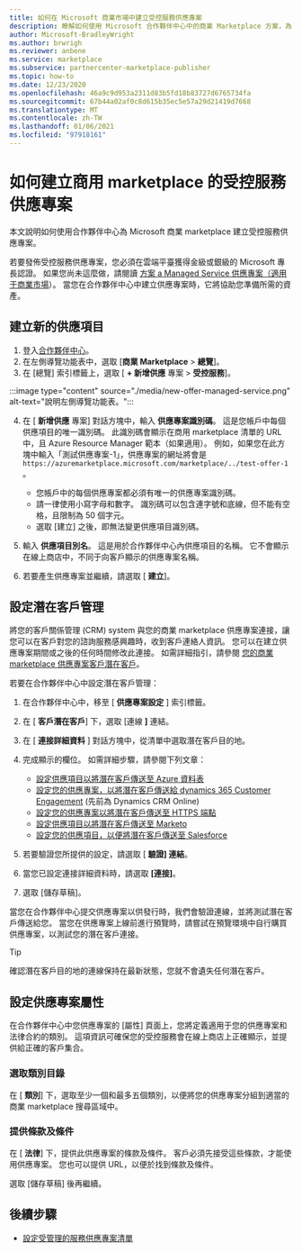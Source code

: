 ```yaml
---
title: 如何在 Microsoft 商業市場中建立受控服務供應專案
description: 瞭解如何使用 Microsoft 合作夥伴中心中的商業 Marketplace 方案，為 Azure Marketplace 建立新的受控服務供應專案。
author: Microsoft-BradleyWright
ms.author: brwrigh
ms.reviewer: anbene
ms.service: marketplace
ms.subservice: partnercenter-marketplace-publisher
ms.topic: how-to
ms.date: 12/23/2020
ms.openlocfilehash: 46a9c9d953a2311d83b5fd18b83727d6765734fa
ms.sourcegitcommit: 67b44a02af0c8d615b35ec5e57a29d21419d7668
ms.translationtype: MT
ms.contentlocale: zh-TW
ms.lasthandoff: 01/06/2021
ms.locfileid: "97918161"
---
```

# <a name="how-to-create-a-managed-service-offer-for-the-commercial-marketplace"></a>如何建立商用 marketplace 的受控服務供應專案

本文說明如何使用合作夥伴中心為 Microsoft 商業 marketplace 建立受控服務供應專案。

若要發佈受控服務供應專案，您必須在雲端平臺獲得金級或銀級的 Microsoft 專長認證。 如果您尚未這麼做，請閱讀 [方案 a Managed Service 供應專案（適用于商業市場](./plan-managed-service-offer.md)）。 當您在合作夥伴中心中建立供應專案時，它將協助您準備所需的資產。

## <a name="create-a-new-offer"></a>建立新的供應項目

1. 登入[合作夥伴中心](https://partner.microsoft.com/dashboard/home)。
2. 在左側導覽功能表中，選取 [**商業 Marketplace**  >  **總覽**]。
3. 在 [總覽] 索引標籤上，選取 [ **+ 新增供應** 專案  >  **受控服務**]。

:::image type="content" source="./media/new-offer-managed-service.png" alt-text="說明左側導覽功能表。":::

4. 在 [ **新增供應** 專案] 對話方塊中，輸入 **供應專案識別碼**。 這是您帳戶中每個供應項目的唯一識別碼。 此識別碼會顯示在商用 marketplace 清單的 URL 中，且 Azure Resource Manager 範本（如果適用）。 例如，如果您在此方塊中輸入「測試供應專案-1」，供應專案的網址將會是 `https://azuremarketplace.microsoft.com/marketplace/../test-offer-1` 。

    * 您帳戶中的每個供應專案都必須有唯一的供應專案識別碼。
    * 請一律使用小寫字母和數字。 識別碼可以包含連字號和底線，但不能有空格，且限制為 50 個字元。
    * 選取 [建立] 之後，即無法變更供應項目識別碼。

5. 輸入 **供應項目別名**。 這是用於合作夥伴中心內供應項目的名稱。 它不會顯示在線上商店中，不同于向客戶顯示的供應專案名稱。
6. 若要產生供應專案並繼續，請選取 [ **建立**]。

## <a name="configure-lead-management"></a>設定潛在客戶管理

將您的客戶關係管理 (CRM) system 與您的商業 marketplace 供應專案連接，讓您可以在客戶對您的諮詢服務感興趣時，收到客戶連絡人資訊。 您可以在建立供應專案期間或之後的任何時間修改此連接。 如需詳細指引，請參閱 [您的商業 marketplace 供應專案客戶潛在客戶](./partner-center-portal/commercial-marketplace-get-customer-leads.md)。

若要在合作夥伴中心中設定潛在客戶管理：

1. 在合作夥伴中心中，移至 [ **供應專案設定** ] 索引標籤。
2. 在 [ **客戶潛在客戶**] 下，選取 [連線 **]** 連結。
3. 在 [ **連接詳細資料** ] 對話方塊中，從清單中選取潛在客戶目的地。
4. 完成顯示的欄位。 如需詳細步驟，請參閱下列文章：

    * [設定供應項目以將潛在客戶傳送至 Azure 資料表](./partner-center-portal/commercial-marketplace-lead-management-instructions-azure-table.md#configure-your-offer-to-send-leads-to-the-azure-table)
    * [設定您的供應專案，以將潛在客戶傳送給 dynamics 365 Customer Engagement](./partner-center-portal/commercial-marketplace-lead-management-instructions-dynamics.md#configure-your-offer-to-send-leads-to-dynamics-365-customer-engagement) (先前為 Dynamics CRM Online) 
    * [設定您的供應專案以將潛在客戶傳送至 HTTPS 端點](./partner-center-portal/commercial-marketplace-lead-management-instructions-https.md#configure-your-offer-to-send-leads-to-the-https-endpoint)
    * [設定供應項目以將潛在客戶傳送至 Marketo](./partner-center-portal/commercial-marketplace-lead-management-instructions-marketo.md#configure-your-offer-to-send-leads-to-marketo)
    * [設定您的供應項目，以便將潛在客戶傳送至 Salesforce](./partner-center-portal/commercial-marketplace-lead-management-instructions-salesforce.md#configure-your-offer-to-send-leads-to-salesforce)

5. 若要驗證您所提供的設定，請選取 [ **驗證] 連結**。
6. 當您已設定連接詳細資料時，請選取 **[連接]**。
7. 選取 [儲存草稿]。

當您在合作夥伴中心提交供應專案以供發行時，我們會驗證連線，並將測試潛在客戶傳送給您。 當您在供應專案上線前進行預覽時，請嘗試在預覽環境中自行購買供應專案，以測試您的潛在客戶連接。

> [!TIP]
> 確認潛在客戶目的地的連線保持在最新狀態，您就不會遺失任何潛在客戶。

## <a name="configure-offer-properties"></a>設定供應專案屬性

在合作夥伴中心中您供應專案的 [屬性] 頁面上，您將定義適用于您的供應專案和法律合約的類別。 這項資訊可確保您的受控服務會在線上商店上正確顯示，並提供給正確的客戶集合。

### <a name="select-a-category"></a>選取類別目錄

在 [ **類別**] 下，選取至少一個和最多五個類別，以便將您的供應專案分組到適當的商業 marketplace 搜尋區域中。

### <a name="provide-terms-and-conditions"></a>提供條款及條件

在 [ **法律**] 下，提供此供應專案的條款及條件。 客戶必須先接受這些條款，才能使用供應專案。 您也可以提供 URL，以便於找到條款及條件。

選取 [儲存草稿] 後再繼續。

## <a name="next-step"></a>後續步驟

* [設定受管理的服務供應專案清單](./create-managed-service-offer-listing.md)